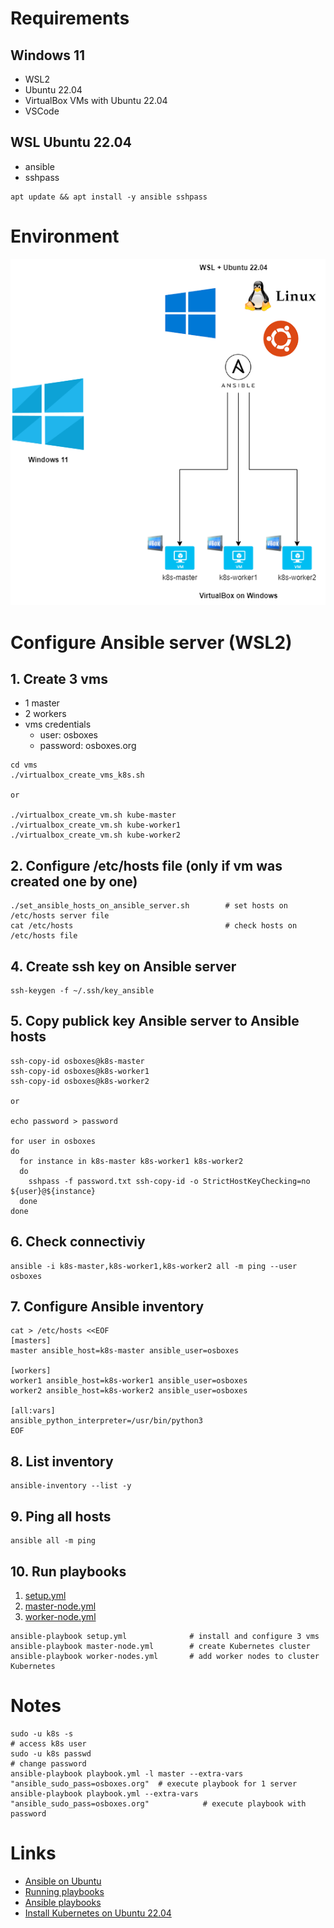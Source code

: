 # Requirements
## Windows 11
- WSL2
- Ubuntu 22.04
- VirtualBox
  VMs with Ubuntu 22.04
- VSCode

## WSL Ubuntu 22.04
- ansible
- sshpass

```
apt update && apt install -y ansible sshpass
```

# Environment

![diagram](./diagram/diagram.drawio.png)


# Configure Ansible server (WSL2)
## 1. Create 3 vms
- 1 master
- 2 workers
- vms credentials
  - user: osboxes
  - password: osboxes.org

```
cd vms
./virtualbox_create_vms_k8s.sh

or

./virtualbox_create_vm.sh kube-master
./virtualbox_create_vm.sh kube-worker1
./virtualbox_create_vm.sh kube-worker2
```

## 2. Configure /etc/hosts file (only if vm was created one by one)
```
./set_ansible_hosts_on_ansible_server.sh        # set hosts on /etc/hosts server file
cat /etc/hosts                                  # check hosts on /etc/hosts file
```

## 4. Create ssh key on Ansible server
```
ssh-keygen -f ~/.ssh/key_ansible
```

## 5. Copy publick key Ansible server to Ansible hosts
```
ssh-copy-id osboxes@k8s-master
ssh-copy-id osboxes@k8s-worker1
ssh-copy-id osboxes@k8s-worker2

or

echo password > password

for user in osboxes
do
  for instance in k8s-master k8s-worker1 k8s-worker2
  do
    sshpass -f password.txt ssh-copy-id -o StrictHostKeyChecking=no ${user}@${instance}
  done
done
```

## 6. Check connectiviy
```
ansible -i k8s-master,k8s-worker1,k8s-worker2 all -m ping --user osboxes
```

## 7. Configure Ansible inventory
```
cat > /etc/hosts <<EOF
[masters]
master ansible_host=k8s-master ansible_user=osboxes

[workers]
worker1 ansible_host=k8s-worker1 ansible_user=osboxes
worker2 ansible_host=k8s-worker2 ansible_user=osboxes

[all:vars]
ansible_python_interpreter=/usr/bin/python3
EOF
```

## 8. List inventory
```
ansible-inventory --list -y
```

## 9. Ping all hosts
```
ansible all -m ping
```

## 10. Run playbooks
1. [setup.yml](./playbooks/setup.yml)
2. [master-node.yml](./playbooks/master-node.yml)
3. [worker-node.yml](./playbooks/worker-nodes.yml)

```
ansible-playbook setup.yml              # install and configure 3 vms
ansible-playbook master-node.yml        # create Kubernetes cluster
ansible-playbook worker-nodes.yml       # add worker nodes to cluster Kubernetes
```

# Notes
```
sudo -u k8s -s                                                                        # access k8s user
sudo -u k8s passwd                                                                    # change password
ansible-playbook playbook.yml -l master --extra-vars "ansible_sudo_pass=osboxes.org"  # execute playbook for 1 server
ansible-playbook playbook.yml --extra-vars "ansible_sudo_pass=osboxes.org"            # execute playbook with password
```

# Links
- [Ansible on Ubuntu](https://www.digitalocean.com/community/tutorials/como-instalar-e-configurar-o-ansible-no-ubuntu-18-04-pt)
- [Running playbooks](https://www.digitalocean.com/community/tutorials/how-to-use-ansible-to-install-and-set-up-docker-on-ubuntu-18-04-pt)
- [Ansible playbooks](https://github.com/do-community/ansible-playbooks)
- [Install Kubernetes on Ubuntu 22.04](https://www.linuxtechi.com/install-kubernetes-on-ubuntu-22-04/)

